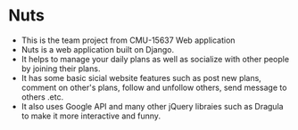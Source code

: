 # Nuts
- This is the team project from CMU-15637 Web application
- Nuts is a web application built on Django. 
- It helps to manage your daily plans as well as socialize with other people by joining their plans.
- It has some basic sicial website features such as post new plans, comment on other's plans, follow and unfollow others, send message to others .etc.
- It also uses Google API and many other jQuery libraies such as Dragula to make it more interactive and funny.
